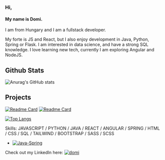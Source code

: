 ### Hi,
#### My name is Domi.

I am from Hungary and I am a fullstack developer. 

My forte is JS and React, but I also enjoy development in Java, Python, Spring or Flask. I am interested in data science, and have a strong SQL knowledge. I  love learning new tech, currently I am exploring Angular and NodeJS.


Github Stats
---
![Anurag's GitHub stats](https://github-readme-stats.vercel.app/api?username=domonkos97&show_icons=true&theme=radical)

Projects
---
[![Readme Card](https://github-readme-stats.vercel.app/api/pin/?username=domonkos97&repo=philosophy-reads-1.0)](https://github.com/domonkos97/philosophy-reads-1.0)
[![Readme Card](https://github-readme-stats.vercel.app/api/pin/?username=abukfa97&repo=TransactStat)](https://github.com/abukfa97/TransactStat)

[![Top Langs](https://github-readme-stats.vercel.app/api/top-langs/?username=domonkos97&layout=compact)](https://github.com/domonkos97)

Skills: JAVASCRIPT / PYTHON / JAVA / REACT / ANGULAR / SPRING / HTML / CSS / SQL / TAILWIND / BOOTSTRAP / SASS / SCSS

* [![Java-Spring][Spring]][Spring-url]

  
Check out my LinkedIn here: [![domi][domi-linkedin-shield]][domi-linkedin-url]

  
  

[domi-linkedin-shield]: https://img.shields.io/badge/-Szabó_Domonkos-black.svg?style=for-the-badge&logo=linkedin&colorB=555
[domi-linkedin-url]: https://www.linkedin.com/in/szab%C3%B3-domonkos-201247264/

[React.js]: https://img.shields.io/badge/React-20232A?style=for-the-badge&logo=react&logoColor=61DAFB
[React-url]: https://reactjs.org/

[Spring]: https://img.shields.io/badge/Spring-6DB33F?style=for-the-badge&logo=spring&logoColor=white
[Spring-url]: https://spring.io
[Java]: 	https://img.shields.io/badge/Java-ED8B00?style=for-the-badge&logo=java&logoColor=white

[Bootstrap.com]: https://img.shields.io/badge/Bootstrap-563D7C?style=for-the-badge&logo=bootstrap&logoColor=white
[Bootstrap-url]: https://getbootstrap.com

[SpringBoot]: https://img.shields.io/badge/Spring_Boot-6DB33F?style=for-the-badge&logo=springboot&logoColor=white
[SpringBoot-url]: https://spring.io/projects/spring-boot

[PostgreSQL]: https://img.shields.io/badge/Postgresql-20232A?style=for-the-badge&logo=postgresql
[postgres-url]:https://postgresql.org

[hibernate]: https://img.shields.io/badge/Hibernate-20232A?style=for-the-badge&logo=hibernate&logoColor=61DAFB
[hibernate-url]: https://hibernate.org

